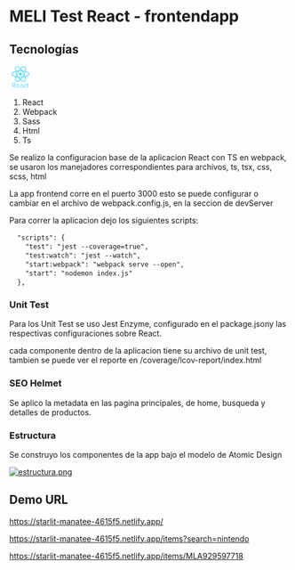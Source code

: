 # MELI Test React - frontendapp


## Tecnologías

<img src="https://raw.githubusercontent.com/devicons/devicon/master/icons/react/react-original-wordmark.svg" alt="react" width="40" height="40"/>


1. React
2. Webpack
3. Sass
4. Html
5. Ts

Se realizo la configuracion base de la aplicacion React con TS en webpack, se usaron los manejadores correspondientes para archivos, ts, tsx, css, scss, html

La app frontend corre en el puerto 3000 esto se puede configurar o cambiar en el archivo de webpack.config.js, en la seccion de devServer

Para correr la aplicacion dejo los siguientes scripts:
````
  "scripts": {
    "test": "jest --coverage=true",
    "test:watch": "jest --watch",
    "start:webpack": "webpack serve --open",
    "start": "nodemon index.js"
  },
````

### Unit Test

Para los Unit Test se uso Jest Enzyme, configurado en el package.jsony las respectivas configuraciones sobre React.

cada componente dentro de la aplicacion tiene su archivo de unit test, tambien se puede ver el reporte en /coverage/lcov-report/index.html


### SEO Helmet

Se aplico la metadata en las pagina principales, de home, busqueda y detalles de productos.


### Estructura

Se construyo  los componentes de la app bajo el modelo de Atomic Design

[![estructura.png](https://i.postimg.cc/7hGbN3DW/estructura.png)](https://postimg.cc/hQnSD7XL)


## Demo URL

https://starlit-manatee-4615f5.netlify.app/

https://starlit-manatee-4615f5.netlify.app/items?search=nintendo

https://starlit-manatee-4615f5.netlify.app/items/MLA929597718
